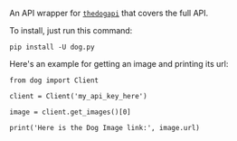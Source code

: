 An API wrapper for [`thedogapi`](https://thedogapi.com/) that covers the full API.

To install, just run this command:
```
pip install -U dog.py
```

Here's an example for getting an image and printing its url:

```
from dog import Client

client = Client('my_api_key_here')

image = client.get_images()[0]

print('Here is the Dog Image link:', image.url)
```
